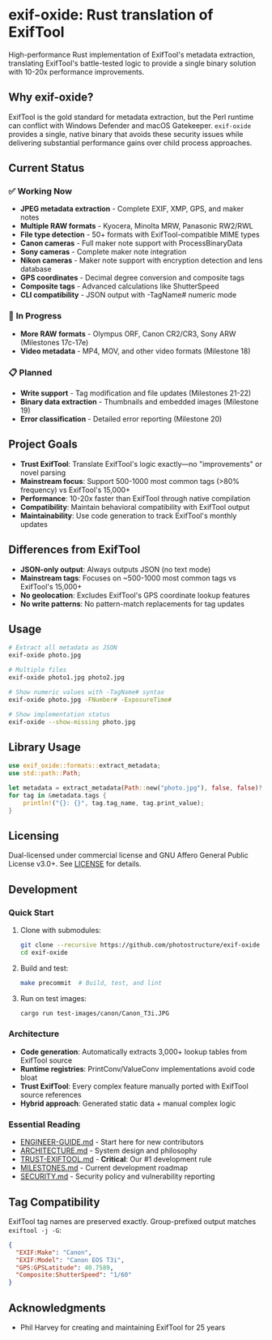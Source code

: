 # exif-oxide: Rust translation of ExifTool

High-performance Rust implementation of ExifTool's metadata extraction, translating ExifTool's battle-tested logic to provide a single binary solution with 10-20x performance improvements.

## Why exif-oxide?

ExifTool is the gold standard for metadata extraction, but the Perl runtime can conflict with Windows Defender and macOS Gatekeeper. `exif-oxide` provides a single, native binary that avoids these security issues while delivering substantial performance gains over child process approaches.

## Current Status

### ✅ **Working Now**
- **JPEG metadata extraction** - Complete EXIF, XMP, GPS, and maker notes
- **Multiple RAW formats** - Kyocera, Minolta MRW, Panasonic RW2/RWL
- **File type detection** - 50+ formats with ExifTool-compatible MIME types
- **Canon cameras** - Full maker note support with ProcessBinaryData
- **Sony cameras** - Complete maker note integration  
- **Nikon cameras** - Maker note support with encryption detection and lens database
- **GPS coordinates** - Decimal degree conversion and composite tags
- **Composite tags** - Advanced calculations like ShutterSpeed
- **CLI compatibility** - JSON output with -TagName# numeric mode

### 🚧 **In Progress** 
- **More RAW formats** - Olympus ORF, Canon CR2/CR3, Sony ARW (Milestones 17c-17e)
- **Video metadata** - MP4, MOV, and other video formats (Milestone 18)

### 📋 **Planned**
- **Write support** - Tag modification and file updates (Milestones 21-22)
- **Binary data extraction** - Thumbnails and embedded images (Milestone 19)
- **Error classification** - Detailed error reporting (Milestone 20)

## Project Goals

- **Trust ExifTool**: Translate ExifTool's logic exactly—no "improvements" or novel parsing
- **Mainstream focus**: Support 500-1000 most common tags (>80% frequency) vs ExifTool's 15,000+
- **Performance**: 10-20x faster than ExifTool through native compilation
- **Compatibility**: Maintain behavioral compatibility with ExifTool output
- **Maintainability**: Use code generation to track ExifTool's monthly updates

## Differences from ExifTool

- **JSON-only output**: Always outputs JSON (no text mode)
- **Mainstream tags**: Focuses on ~500-1000 most common tags vs ExifTool's 15,000+
- **No geolocation**: Excludes ExifTool's GPS coordinate lookup features
- **No write patterns**: No pattern-match replacements for tag updates

## Usage

```bash
# Extract all metadata as JSON
exif-oxide photo.jpg

# Multiple files
exif-oxide photo1.jpg photo2.jpg

# Show numeric values with -TagName# syntax
exif-oxide photo.jpg -FNumber# -ExposureTime#

# Show implementation status
exif-oxide --show-missing photo.jpg
```

## Library Usage

```rust
use exif_oxide::formats::extract_metadata;
use std::path::Path;

let metadata = extract_metadata(Path::new("photo.jpg"), false, false)?;
for tag in &metadata.tags {
    println!("{}: {}", tag.tag_name, tag.print_value);
}
```

## Licensing

Dual-licensed under commercial license and GNU Affero General Public License v3.0+. See [LICENSE](./LICENSE) for details.

## Development

### Quick Start

1. Clone with submodules:
   ```bash
   git clone --recursive https://github.com/photostructure/exif-oxide
   cd exif-oxide
   ```

2. Build and test:
   ```bash
   make precommit  # Build, test, and lint
   ```

3. Run on test images:
   ```bash
   cargo run test-images/canon/Canon_T3i.JPG
   ```

### Architecture

- **Code generation**: Automatically extracts 3,000+ lookup tables from ExifTool source
- **Runtime registries**: PrintConv/ValueConv implementations avoid code bloat
- **Trust ExifTool**: Every complex feature manually ported with ExifTool source references
- **Hybrid approach**: Generated static data + manual complex logic

### Essential Reading

- [ENGINEER-GUIDE.md](docs/ENGINEER-GUIDE.md) - Start here for new contributors
- [ARCHITECTURE.md](docs/ARCHITECTURE.md) - System design and philosophy  
- [TRUST-EXIFTOOL.md](docs/TRUST-EXIFTOOL.md) - **Critical**: Our #1 development rule
- [MILESTONES.md](docs/MILESTONES.md) - Current development roadmap
- [SECURITY.md](SECURITY.md) - Security policy and vulnerability reporting

## Tag Compatibility

ExifTool tag names are preserved exactly. Group-prefixed output matches `exiftool -j -G`:

```json
{
  "EXIF:Make": "Canon",
  "EXIF:Model": "Canon EOS T3i", 
  "GPS:GPSLatitude": 40.7589,
  "Composite:ShutterSpeed": "1/60"
}
```

## Acknowledgments

- Phil Harvey for creating and maintaining ExifTool for 25 years
